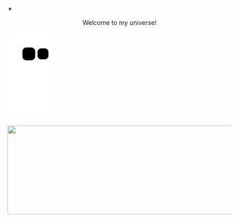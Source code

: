 


<p> &#x2734;</p>

</body>
</html>
<div align="center">
 <p color="white">Welcome to my universe!</p>  
 </div>

  
 

![snake gif](https://github.com/vitoria2002campos/vitoria2002campos/blob/output/github-contribution-grid-snake.svg)

 <img width="900" height="200" src="https://media3.giphy.com/media/8gQNjxnRS57UY04Ha8/giphy.gif?cid=ecf05e475l0txx8nkjdviooz5sgkng4fh5x3msojgh4gq6v1&rid=giphy.gif&ct=g">

